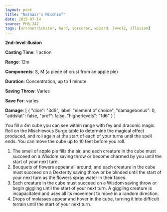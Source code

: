 ```yaml
---
layout: post
title: "Nathair's Mischief"
date: 2015-07-14
source: PHB.242
tags: [arcanetrickster, bard, sorcerer, wizard, level2, illusion]
---
```


**2nd-level illusion**

**Casting Time**: 1 action

**Range**: 12m

**Components**: S, M (a piece of crust from an apple pie)

**Duration**: Concentration, up to 1 minute

**Saving Throw**: Varies

**Save For**: varies

**Damage**: [ { "dice": "3d6", label: "element of choice", "damagebonus": 0, "addstat": false, "prof": false, "higherlevels": "1d6" } ]

You fill a 4m cube you can see within range with fey and draconic magic. Roll on the Mischievous Surge table to determine the magical effect produced, and roll again at the start of each of your turns until the spell ends. You can move the cube up to 10 feet before you roll.

1.	The smell of apple pie fills the air, and each creature in the cube must succeed on a Wisdom saving throw or become charmed by you until the start of your next turn.
2.	Bouquets of flowers appear all around, and each creature in the cube must succeed on a Dexterity saving throw or be blinded until the start of your next turn as the flowers spray water in their faces.
3.	Each creature in the cube must succeed on a Wisdom saving throw or begin giggling until the start of your next turn. A giggling creature is incapacitated and uses all its movement to move in a random direction.
4.	Drops of molasses appear and hover in the cube, turning it into difficult terrain until the start of your next turn.